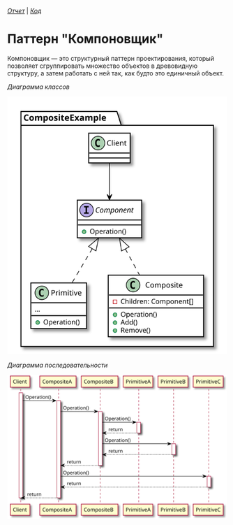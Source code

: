 *[Отчет](https://github.com/rovany706/design-patterns/blob/master/Composite/docs/Report.pdf)* | *[Код](https://github.com/rovany706/design-patterns/tree/master/Composite/src/com/Composite)*
# Паттерн "Компоновщик"
Компоновщик — это структурный паттерн проектирования, который позволяет сгруппировать множество объектов в древовидную структуру, а затем работать с ней так, как будто это единичный объект.

*Диаграмма классов*

![Class diagram](docs/img/Composite_CD.svg)

*Диаграмма последовательности*

![Sequence diagram](docs/img/Composite_SD.svg)
